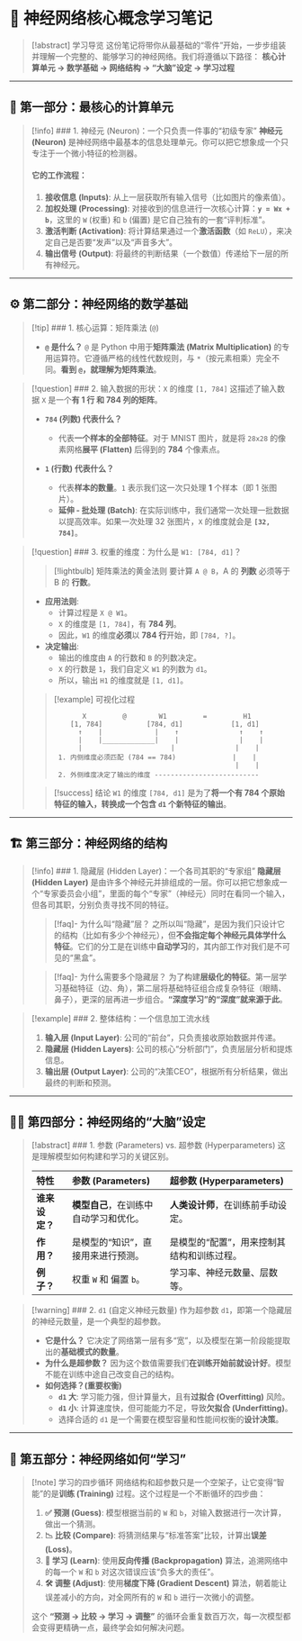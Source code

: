 # 🧠 神经网络核心概念学习笔记

> [!abstract] 学习导览
> 这份笔记将带你从最基础的“零件”开始，一步步组装并理解一个完整的、能够学习的神经网络。我们将遵循以下路径：
> **核心计算单元 -> 数学基础 -> 网络结构 -> “大脑”设定 -> 学习过程**

---

## 🧱 第一部分：最核心的计算单元

> [!info] ### 1. 神经元 (Neuron)：一个只负责一件事的“初级专家”
> **神经元 (Neuron)** 是神经网络中最基本的信息处理单元。你可以把它想象成一个只专注于一个微小特征的检测器。
>
> #### 它的工作流程：
> 1.  **接收信息 (Inputs)**: 从上一层获取所有输入信号（比如图片的像素值）。
> 2.  **加权处理 (Processing)**: 对接收到的信息进行一次核心计算：**`y = Wx + b`**，这里的 `W` (权重) 和 `b` (偏置) 是它自己独有的一套“评判标准”。
> 3.  **激活判断 (Activation)**: 将计算结果通过一个**激活函数**（如 `ReLU`），来决定自己是否要“发声”以及“声音多大”。
> 4.  **输出信号 (Output)**: 将最终的判断结果（一个数值）传递给下一层的所有神经元。

---

## ⚙️ 第二部分：神经网络的数学基础

> [!tip] ### 1. 核心运算：矩阵乘法 (`@`)
> - **`@` 是什么？**
>   `@` 是 Python 中用于**矩阵乘法 (Matrix Multiplication)** 的专用运算符。它遵循严格的线性代数规则，与 `*`（按元素相乘）完全不同。**看到 `@`，就理解为矩阵乘法**。

> [!question] ### 2. 输入数据的形状：`X` 的维度 `[1, 784]`
> 这描述了输入数据 `X` 是一个**有 1 行 和 784 列的矩阵**。
>
> - **`784` (列数) 代表什么？**
>   - 代表**一个样本的全部特征**。对于 MNIST 图片，就是将 `28x28` 的像素网格**展平 (Flatten)** 后得到的 **784** 个像素点。
>
> - **`1` (行数) 代表什么？**
>   - 代表**样本的数量**。`1` 表示我们这一次只处理 **1** 个样本（即 1 张图片）。
>   - **延伸 - 批处理 (Batch)**: 在实际训练中，我们通常一次处理一批数据以提高效率。如果一次处理 32 张图片，`X` 的维度就会是 **`[32, 784]`**。

> [!question] ### 3. 权重的维度：为什么是 `W1: [784, d1]`？
> > [!lightbulb] 矩阵乘法的黄金法则
> > 要计算 `A @ B`，A 的 **列数** 必须等于 B 的 **行数**。
>
> - **应用法则**:
>   - 计算过程是 `X @ W1`。
>   - `X` 的维度是 `[1, 784]`，有 **784 列**。
>   - 因此，`W1` 的维度**必须**以 **784 行**开始，即 `[784, ?]`。
> - **决定输出**:
>   - 输出的维度由 `A` 的行数和 `B` 的列数决定。
>   - `X` 的行数是 `1`，我们自定义 `W1` 的列数为 `d1`。
>   - 所以，输出 `H1` 的维度就是 `[1, d1]`。
>
> > [!example] 可视化过程
> > ```
> >        X         @        W1         =         H1
> >     [1, 784]           [784, d1]            [1, d1]
> >       ↑    |             |    ↑               ↑    ↑
> >       |    |_____________|    |               |    |
> >       |                      |               |    |
> >  1. 内侧维度必须匹配 (784 == 784)              |    |
> >                                              |    |
> >  2. 外侧维度决定了输出的维度 --------------------------
> > ```
>
> > [!success] 结论
> > `W1` 的维度 `[784, d1]` 是为了**将一个有 784 个原始特征的输入，转换成一个包含 `d1` 个新特征的输出**。

---

## 🏗️ 第三部分：神经网络的结构

> [!info] ### 1. 隐藏层 (Hidden Layer)：一个各司其职的“专家组”
> **隐藏层 (Hidden Layer)** 是由许多个神经元并排组成的一层。你可以把它想象成一个“专家委员会小组”，里面的每个“专家”（神经元）同时在看同一个输入，但各司其职，分别负责寻找不同的特征。
>
> > [!faq]- 为什么叫“隐藏”层？
> > 之所以叫“隐藏”，是因为我们只设计它的结构（比如有多少个神经元），但**不会指定每个神经元具体学什么特征**。它们的分工是在训练中**自动学习**的，其内部工作对我们是不可见的“黑盒”。
>
> > [!faq]- 为什么需要多个隐藏层？
> > 为了构建**层级化的特征**。第一层学习基础特征（边、角），第二层将基础特征组合成复杂特征（眼睛、鼻子），更深的层再进一步组合。**“深度学习”的“深度”就来源于此**。

> [!example] ### 2. 整体结构：一个信息加工流水线
> 1.  **输入层 (Input Layer)**: 公司的“前台”，只负责接收原始数据并传递。
> 2.  **隐藏层 (Hidden Layers)**: 公司的核心“分析部门”，负责层层分析和提炼信息。
> 3.  **输出层 (Output Layer)**: 公司的“决策CEO”，根据所有分析结果，做出最终的判断和预测。

---

## 🧑‍🏫 第四部分：神经网络的“大脑”设定

> [!abstract] ### 1. 参数 (Parameters) vs. 超参数 (Hyperparameters)
> 这是理解模型如何构建和学习的关键区别。
>
> | 特性     | **参数 (Parameters)** | **超参数 (Hyperparameters)** |
> | :------- | :----------------------------------------------- | :--------------------------------------------------------- |
> | **谁来设定？** | **模型自己**，在训练中自动学习和优化。           | **人类设计师**，在训练前手动设定。                         |
> | **作用？** | 是模型的“知识”，直接用来进行预测。             | 是模型的“配置”，用来控制其结构和训练过程。                 |
> | **例子？** | 权重 `W` 和 偏置 `b`。                           | 学习率、神经元数量、层数等。                               |

> [!warning] ### 2. `d1` (自定义神经元数量) 作为超参数
> `d1`，即第一个隐藏层的神经元数量，是一个典型的超参数。
>
> - **它是什么？** 它决定了网络第一层有多“宽”，以及模型在第一阶段能提取出的**基础模式的数量**。
> - **为什么是超参数？** 因为这个数值需要我们**在训练开始前就设计好**。模型不能在训练中途自己改变自己的结构。
> - **如何选择？(重要权衡)**
>     - **`d1` 大**: 学习能力强，但计算量大，且有**过拟合 (Overfitting)** 风险。
>     - **`d1` 小**: 计算速度快，但可能能力不足，导致**欠拟合 (Underfitting)**。
>     - 选择合适的 `d1` 是一个需要在模型容量和性能间权衡的**设计决策**。

---

## 🔄 第五部分：神经网络如何“学习”

> [!note] 学习的四步循环
> 网络结构和超参数只是一个空架子，让它变得“智能”的是**训练 (Training)** 过程。这个过程是一个不断循环的四步曲：
>
> 1.  **✅ 预测 (Guess)**: 模型根据当前的 `W` 和 `b`，对输入数据进行一次计算，做出一个猜测。
> 2.  **📉 比较 (Compare)**: 将猜测结果与“标准答案”比较，计算出**误差 (Loss)**。
> 3.  **🧠 学习 (Learn)**: 使用**反向传播 (Backpropagation)** 算法，追溯网络中的每一个 `W` 和 `b` 对这次错误应该“负多大的责任”。
> 4.  **🛠️ 调整 (Adjust)**: 使用**梯度下降 (Gradient Descent)** 算法，朝着能让误差减小的方向，对全网所有的 `W` 和 `b` 进行一次微小的调整。
>
> 这个 **“预测 → 比较 → 学习 → 调整”** 的循环会重复数百万次，每一次模型都会变得更精确一点，最终学会如何解决问题。